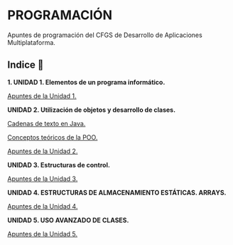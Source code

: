 # PROGRAMACIÓN

Apuntes de programación del CFGS de Desarrollo de Aplicaciones Multiplataforma.

## Indice 🚀

**1. UNIDAD 1. Elementos de un programa informático.**

  [Apuntes de la Unidad 1.](Tema1/Apuntes.md)

**UNIDAD 2. Utilización de objetos y desarrollo de clases.**

  [Cadenas de texto en Java.](Tema2/Strings.md)

  [Conceptos teóricos de la POO.](Tema2/conceptosPOO.md)

  [Apuntes de la Unidad 2.](Tema2/Apuntes.md)

**UNIDAD 3. Estructuras de control.**

[Apuntes de la Unidad 3.](Tema3/Apuntes.md)
  
**UNIDAD 4.  ESTRUCTURAS DE ALMACENAMIENTO ESTÁTICAS. ARRAYS.**

[Apuntes de la Unidad 4.](Tema4/Apuntes.md)

**UNIDAD 5.  USO AVANZADO DE CLASES.**

[Apuntes de la Unidad 5.](Tema5/Apuntes.md)